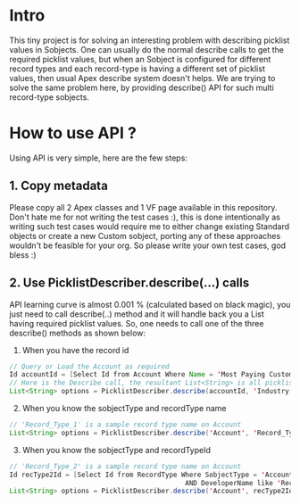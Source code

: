 # Intro 
This tiny project is for solving an interesting problem with describing picklist values in Sobjects. One can usually do the normal describe calls to get the required picklist values, but when an Sobject is configured for different record types and each record-type is having a different set of picklist values, then usual Apex describe system doesn't helps.
We are trying to solve the same problem here, by providing describe() API for such multi record-type sobjects.

# How to use API ?
Using API is very simple, here are the few steps:

## 1. Copy metadata
Please copy all 2 Apex classes and 1 VF page available in this repository. 
Don't hate me for not writing the test cases :), this is done intentionally as writing such test cases would require me to either change existing Standard objects or create a new Custom sobject, porting any of these approaches wouldn't be feasible for your org. So please write your own test cases, god bless :)

## 2. Use PicklistDescriber.describe(...) calls

API learning curve is almost 0.001 % (calculated based on black magic), you just need to call describe(..) method and it will handle back you a List<String> having required picklist values. So, one needs to call one of the three describe() methods as shown below:

 1. When you have the record id

```java
// Query or Load the Account as required
Id accountId = [Select Id from Account Where Name = 'Most Paying Customer'];
// Here is the Describe call, the resultant List<String> is all picklist values
List<String> options = PicklistDescriber.describe(accountId, 'Industry');
```

 2. When you know the sobjectType and recordType name 

```java
// 'Record_Type_1' is a sample record type name on Account
List<String> options = PicklistDescriber.describe('Account', 'Record_Type_1', 'Industry'));
```

3. When you know the sobjectType and recordTypeId

```java
// 'Record_Type_2' is a sample record type name on Account
Id recType2Id = [Select Id from RecordType Where SobjectType = 'Account' 
                                            AND DeveloperName like 'Record_Type_2'].Id;
List<String> options = PicklistDescriber.describe('Account', recType2Id, 'Industry');
```

